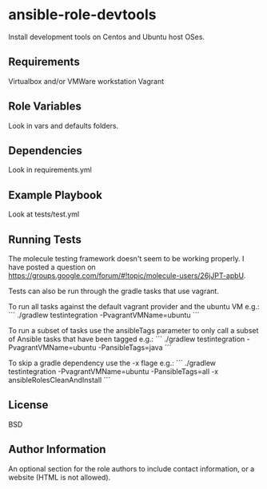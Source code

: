 ansible-role-devtools
=========

Install development tools on Centos and Ubuntu host OSes.

Requirements
------------

Virtualbox and/or VMWare workstation
Vagrant

Role Variables
--------------

Look in vars and defaults folders.

Dependencies
------------

Look in requirements.yml

Example Playbook
----------------

Look at tests/test.yml

Running Tests
-------------

The molecule testing framework doesn't seem to be working properly. I have posted a question on https://groups.google.com/forum/#!topic/molecule-users/26jJPT-apbU.

Tests can also be run through the gradle tasks that use vagrant.

To run all tasks against the default vagrant provider and the ubuntu VM e.g.:
´´´
./gradlew testintegration -PvagrantVMName=ubuntu
´´´

To run a subset of tasks use the ansibleTags parameter to only call a subset of Ansible tasks that have been tagged e.g.:
´´´
./gradlew testintegration -PvagrantVMName=ubuntu -PansibleTags=java
´´´

To skip a gradle dependency use the -x flage e.g.:
´´´
./gradlew testintegration -PvagrantVMName=ubuntu -PansibleTags=all -x ansibleRolesCleanAndInstall
´´´

License
-------

BSD

Author Information
------------------

An optional section for the role authors to include contact information, or a website (HTML is not allowed).
